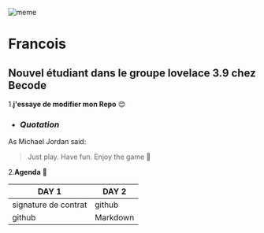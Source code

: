 ![meme](https://encrypted-tbn0.gstatic.com/images?q=tbn:ANd9GcTNa8tVcz2_1nxZn52ZPwYvumXaw6pTJvh6NiCBLhg3w7MNWCWy8w)

__Francois__
=============
Nouvel étudiant dans le groupe lovelace 3.9 chez Becode
---------------------------------------------------------

1.**j'essaye de modifier mon Repo** 
:blush: 

* ### _Quotation_

As Michael Jordan said:
>Just play. Have fun. Enjoy
>the game :basketball:  

2.__Agenda__ :notebook:

DAY 1 | DAY 2
----- | -----
signature de contrat | github
github| Markdown
